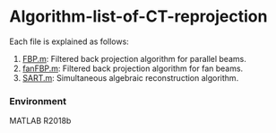 # Algorithm-list-of-CT-reprojection
Each file is explained as follows:
1. [FBP.m](./FBP.m): Filtered back projection algorithm for parallel beams. 
2. [fanFBP.m](./fanFBP.m): Filtered back projection algorithm for fan beams. 
3. [SART.m](./SART.m): Simultaneous algebraic reconstruction algorithm. 



### Environment
MATLAB R2018b
